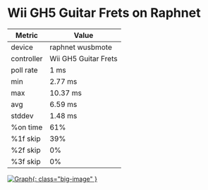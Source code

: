 # Wii GH5 Guitar Frets on Raphnet

| Metric     | Value                |
| ---------- | -------------------- |
| device     | raphnet wusbmote     |
| controller | Wii GH5 Guitar Frets |
| poll rate  | 1 ms                 |
| min        | 2.77 ms              |
| max        | 10.37 ms             |
| avg        | 6.59 ms              |
| stddev     | 1.48 ms              |
| %on time   | 61%                  |
| %1f skip   | 39%                  |
| %2f skip   | 0%                   |
| %3f skip   | 0%                   |

[![Graph](../../assets/images/results/raphnet_gh5_n_fret.png){: class="big-image" }](../../assets/images/results/raphnet_gh5_n_fret.png)
